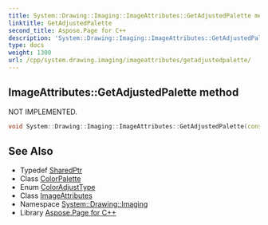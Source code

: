 ```yaml
---
title: System::Drawing::Imaging::ImageAttributes::GetAdjustedPalette method
linktitle: GetAdjustedPalette
second_title: Aspose.Page for C++
description: 'System::Drawing::Imaging::ImageAttributes::GetAdjustedPalette method. NOT IMPLEMENTED in C++.'
type: docs
weight: 1300
url: /cpp/system.drawing.imaging/imageattributes/getadjustedpalette/
---
```

## ImageAttributes::GetAdjustedPalette method


NOT IMPLEMENTED.

```cpp
void System::Drawing::Imaging::ImageAttributes::GetAdjustedPalette(const SharedPtr<ColorPalette> &palette, ColorAdjustType type)
```


## See Also

* Typedef [SharedPtr](../../../system/sharedptr/)
* Class [ColorPalette](../../colorpalette/)
* Enum [ColorAdjustType](../../coloradjusttype/)
* Class [ImageAttributes](../)
* Namespace [System::Drawing::Imaging](../../)
* Library [Aspose.Page for C++](../../../)
